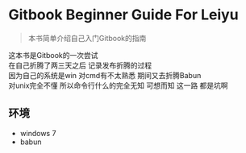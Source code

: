 # Gitbook Beginner Guide For Leiyu

> 本书简单介绍自己入门Gitbook的指南

这本书是Gitbook的一次尝试  
在自己折腾了两三天之后 记录发布折腾的过程  
因为自己的系统是win 对cmd有不太熟悉 期间又去折腾Babun  
对unix完全不懂 所以命令行什么的完全无知
可想而知 这一路 都是坑啊

## 环境 ##

- windows 7
- babun
